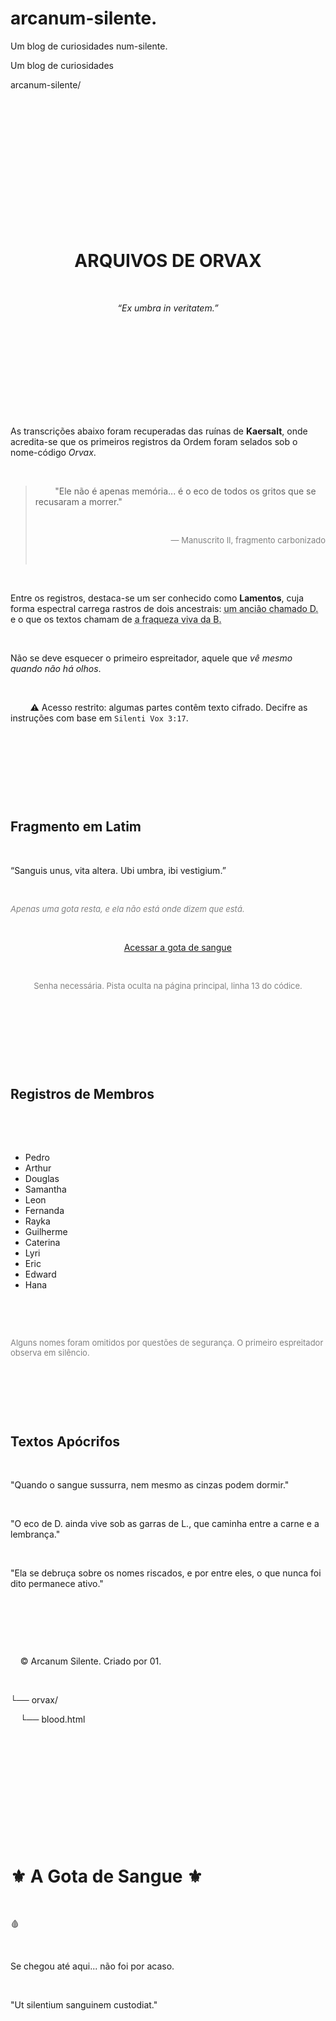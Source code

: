 # arcanum-silente.
Um blog de curiosidades
num-silente.

Um blog de curiosidades

arcanum-silente/

<!DOCTYPE html

<html lang="pt-BR">

<head>

  <meta charset="UTF-8" />

  <meta name="viewport" content="width=device-width, initial-scale=1.0" />

  <title>Arcanum Silente</title>

  <style>

    body {

      background: black;

      color: #ccc;

      font-family: serif;

      margin: 0;

      padding: 0;

    }

    header {

      background: #1c1c1c;

      padding: 2rem;

      text-align: center;

    }

    header h1 {

      margin: 0;

      color: #e11d48;

    }

    main {

      padding: 2rem;

    }

    section {

      margin-bottom: 3rem;

    }

    h2 {

      color: #f43f5e;

    }

    .note, .latin, blockquote {

      background: #1f2937;

      padding: 1rem;

      border-left: 4px solid #e11d48;

      margin-top: 1rem;

      border-radius: 6px;

    }

    blockquote {

      color: #fca5a5;

      font-style: italic;

    }

    .button {

      display: inline-block;

      margin-top: 20px;

      padding: 10px 20px;

      background: #7f1d1d;

      color: white;

      text-decoration: none;

      border-radius: 8px;

    }

    .button:hover {

      background: #991b1b;

    }

    footer {

      background: #111;

      text-align: center;

      padding: 1rem;

      font-size: 0.9rem;

      color: #666;

    }

  </style>

  <script>

    window.onload = function () {

      const senha = prompt("Tem certeza da escolha? Digite a senha:");

      if (senha !== "silente") {

        document.body.innerHTML = '<div style="color: red; text-align: center; margin-top: 20vh;">Acesso negado.</div>';

      }

    };

  </script>

</head>

<body>

  <header>

    <h1>ARQUIVOS DE ORVAX</h1>

    <p><em>“Ex umbra in veritatem.”</em></p>

  </header>


  <main>

    <section>

      <p>As transcrições abaixo foram recuperadas das ruínas de <strong>Kaersalt</strong>, onde acredita-se que os primeiros registros da Ordem foram selados sob o nome-código <em>Orvax</em>.</p>

      <blockquote>

        "Ele não é apenas memória... é o eco de todos os gritos que se recusaram a morrer."

        <div style="text-align:right; font-size: small; color: gray;">— Manuscrito II, fragmento carbonizado</div>

      </blockquote>

      <p>Entre os registros, destaca-se um ser conhecido como <strong>Lamentos</strong>, cuja forma espectral carrega rastros de dois ancestrais: <span style="text-decoration: underline dotted;">um ancião chamado D.</span> e o que os textos chamam de <span style="text-decoration: underline dotted;">a fraqueza viva da B.</span></p>

      <p>Não se deve esquecer o primeiro espreitador, aquele que <em>vê mesmo quando não há olhos</em>.</p>

      <div class="note">

        ⚠ Acesso restrito: algumas partes contêm texto cifrado. Decifre as instruções com base em <code>Silenti Vox 3:17</code>.

      </div>

    </section>


    <section>

      <h2>Fragmento em Latim</h2>

      <p class="latin">“Sanguis unus, vita altera. Ubi umbra, ibi vestigium.”</p>

      <p style="font-size: small; color: gray;"><em>Apenas uma gota resta, e ela não está onde dizem que está.</em></p>

      <div style="text-align:center;">

        <a href="orvax/blood.html" class="button">Acessar a gota de sangue</a>

        <p style="font-size: small; color: gray;">Senha necessária. Pista oculta na página principal, linha 13 do códice.</p>

      </div>

    </section>


    <section>

      <h2>Registros de Membros</h2>

      <ul>

        <li>Pedro</li><li>Arthur</li><li>Douglas</li><li>Samantha</li><li>Leon</li><li>Fernanda</li><li>Rayka</li><li>Guilherme</li><li>Caterina</li><li>Lyri</li><li>Eric</li><li>Edward</li><li>Hana</li>

      </ul>

      <p style="font-size: small; color: gray;">Alguns nomes foram omitidos por questões de segurança. O primeiro espreitador observa em silêncio.</p>

    </section>


    <section>

      <h2>Textos Apócrifos</h2>

      <div class="note">"Quando o sangue sussurra, nem mesmo as cinzas podem dormir."</div>

      <div class="note">"O eco de D. ainda vive sob as garras de L., que caminha entre a carne e a lembrança."</div>

      <div class="note">"Ela se debruça sobre os nomes riscados, e por entre eles, o que nunca foi dito permanece ativo."</div>

    </section>

  </main>


  <footer>

    &copy; Arcanum Silente. Criado por 01.

  </footer>

</body>

</html>

└── orvax/

    └── blood.html

    <!DOCTYPE html>

<html lang="pt-BR">

<head>

  <meta charset="UTF-8" />

  <meta name="viewport" content="width=device-width, initial-scale=1.0" />

  <title>A Gota de Sangue</title>

  <style>

    body {

      background-color: #0f0f0f;

      color: #e11d48;

      font-family: serif;

      padding: 3rem;

      text-align: center;

    }

    h1 {

      font-size: 2rem;

    }

    .selo {

      font-size: 5rem;

      margin: 2rem 0;

      filter: blur(1px);

    }

    p {

      color: #ccc;

      margin-top: 2rem;

      font-style: italic;

    }

  </style>

</head>

<body>

  <h1>⚜ A Gota de Sangue ⚜</h1>

  <div class="selo">🩸</div>

  <p>Se chegou até aqui... não foi por acaso.</p>

  <p>"Ut silentium sanguinem custodiat."</p>

</body>

</html>


